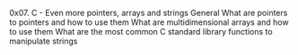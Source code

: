 0x07. C - Even more pointers, arrays and strings
General
What are pointers to pointers and how to use them
What are multidimensional arrays and how to use them
What are the most common C standard library functions to manipulate strings

